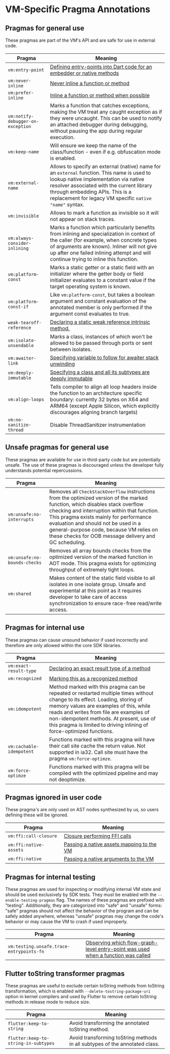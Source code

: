 # VM-Specific Pragma Annotations

## Pragmas for general use

These pragmas are part of the VM's API and are safe for use in external code.

| Pragma | Meaning |
| --- | --- |
| `vm:entry-point` | [Defining entry-points into Dart code for an embedder or native methods](compiler/aot/entry_point_pragma.md) |
| `vm:never-inline` | [Never inline a function or method](compiler/pragmas_recognized_by_compiler.md#requesting-a-function-never-be-inlined) |
| `vm:prefer-inline` | [Inline a function or method when possible](compiler/pragmas_recognized_by_compiler.md#requesting-a-function-be-inlined) |
| `vm:notify-debugger-on-exception` | Marks a function that catches exceptions, making the VM treat any caught exception as if they were uncaught. This can be used to notify an attached debugger during debugging, without pausing the app during regular execution. |
| `vm:keep-name` | Will ensure we keep the name of the class/function - even if e.g. obfuscation mode is enabled. |
| `vm:external-name` | Allows to specify an external (native) name for an `external` function. This name is used to lookup native implementation via native resolver associated with the current library through embedding APIs. This is a replacement for legacy VM specific `native "name"` syntax. |
| `vm:invisible` | Allows to mark a function as invisible so it will not appear on stack traces. |
| `vm:always-consider-inlining` | Marks a function which particularly benefits from inlining and specialization in context of the caller (for example, when concrete types of arguments are known). Inliner will not give up after one failed inlining attempt and will continue trying to inline this function. |
| `vm:platform-const` | Marks a static getter or a static field with an initializer where the getter body or field initializer evaluates to a constant value if the target operating system is known. |
| `vm:platform-const-if` | Like `vm:platform-const`, but takes a boolean argument and constant evaluation of the annotated member is only performed if the argument const evaluates to true. |
| `weak-tearoff-reference` | [Declaring a static weak reference intrinsic method.](compiler/pragmas_recognized_by_compiler.md#declaring-a-static-weak-reference-intrinsic-method) |
| `vm:isolate-unsendable` | Marks a class, instances of which won't be allowed to be passed through ports or sent between isolates. |
| `vm:awaiter-link` | [Specifying variable to follow for awaiter stack unwinding](awaiter_stack_traces.md) |
| `vm:deeply-immutable` | [Specifying a class and all its subtypes are deeply immutable](deeply_immutable.md) |
| `vm:align-loops` | Tells compiler to align all loop headers inside the function to an architecture specific boundary: currently 32 bytes on X64 and ARM64 (except Apple Silicon, which explicitly discourages aligning branch targets) |
| `vm:no-sanitize-thread` | Disable ThreadSanitizer instrumentation |

## Unsafe pragmas for general use

These pragmas are available for use in third-party code but are potentially
unsafe. The use of these pragmas is discouraged unless the developer fully
understands potential repercussions.

| Pragma | Meaning |
| --- | --- |
| `vm:unsafe:no-interrupts` | Removes all `CheckStackOverflow` instructions from the optimized version of the marked function, which disables stack overflow checking and interruption within that function. This pragma exists mainly for performance evaluation and should not be used in a general-purpose code, because VM relies on these checks for OOB message delivery and GC scheduling. |
| `vm:unsafe:no-bounds-checks` | Removes all array bounds checks from the optimized version of the marked function in AOT mode. This pragma exists for optimizing throughput of extremely tight loops. |
| `vm:shared` | Makes content of the static field visible to all isolates in one isolate group. Unsafe and experimental at this point as it requires developer to take care of access synchronization to ensure race-free read/write access. |

## Pragmas for internal use

These pragmas can cause unsound behavior if used incorrectly and therefore are only allowed within the core SDK libraries.

| Pragma | Meaning |
| --- | --- |
| `vm:exact-result-type` | [Declaring an exact result type of a method](compiler/pragmas_recognized_by_compiler.md#providing-an-exact-result-type) |
| `vm:recognized` | [Marking this as a recognized method](compiler/pragmas_recognized_by_compiler.md#marking-recognized-methods) |
| `vm:idempotent` | Method marked with this pragma can be repeated or restarted multiple times without change to its effect. Loading, storing of memory values are examples of this, while reads and writes from file are examples of non-idempotent methods. At present, use of this pragma is limited to driving inlining of force-optimized functions. |
| `vm:cachable-idempotent` | Functions marked with this pragma will have their call site cache the return value. Not supported in ia32. Call site must have the pragma `vm:force-optimze`. |
| `vm:force-optimze` | Functions marked with this pragma will be compiled with the optimized pipeline and may not deoptimize. |

## Pragmas ignored in user code

These pragma's are only used on AST nodes synthesized by us, so users defining these will be ignored.

| Pragma | Meaning |
| --- | --- |
| `vm:ffi:call-closure`| [Closure performing FFI calls](compiler/ffi_pragmas.md) |
| `vm:ffi:native-assets` | [Passing a native assets mapping to the VM](compiler/ffi_pragmas.md) |
| `vm:ffi:native`| [Passing a native arguments to the VM](compiler/ffi_pragmas.md) |

## Pragmas for internal testing

These pragmas are used for inspecting or modifying internal VM state and should be used exclusively by SDK tests.
They must be enabled with the `--enable-testing-pragmas` flag.
The names of these pragmas are prefixed with "testing".
Additionally, they are categorized into "safe" and "unsafe" forms: "safe" pragmas should not affect the behavior of the program and can be safely added anywhere, whereas "unsafe" pragmas may change the code's behavior or may cause the VM to crash if used improperly.

| Pragma | Meaning |
| --- | --- |
| `vm:testing.unsafe.trace-entrypoints-fn` | [Observing which flow-graph-level entry-point was used when a function was called](compiler/frontend/testing_trace_entrypoints_pragma.md) |

## Flutter toString transformer pragmas

These pragmas are useful to exclude certain toString methods from toString transformation,
which is enabled with `--delete-tostring-package-uri` option in kernel compilers and
used by Flutter to remove certain toString methods in release mode to reduce size.

| Pragma | Meaning |
| --- | --- |
| `flutter:keep-to-string` | Avoid transforming the annotated toString method. |
| `flutter:keep-to-string-in-subtypes` | Avoid transforming toString methods in all subtypes of the annotated class. |
